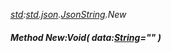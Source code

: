 _[std](../../modules/std/std-module.md):[std.json](../../modules/std/std-json.md).[JsonString](../../modules/std/std-json-jsonstring.md).New_
##### Method New:Void( data:[String](../../modules/wonkey/wonkey-types-string.md)="" )
